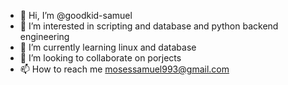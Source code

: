 - 👋 Hi, I’m @goodkid-samuel
- 👀 I’m interested in scripting and database and python backend engineering
- 🌱 I’m currently learning linux and database
- 💞️ I’m looking to collaborate on porjects
- 📫 How to reach me mosessamuel993@gmail.com

<!---
goodkid-samuel/goodkid-samuel is a ✨ special ✨ repository because its `README.md` (this file) appears on your GitHub profile.
You can click the Preview link to take a look at your changes.
--->
